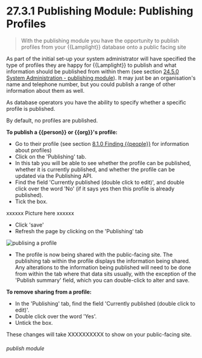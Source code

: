 # 27.3.1 Publishing Module: Publishing Profiles

> With the publishing module you have the opportunity to publish profiles from your {{Lamplight}} database onto a public facing site 

As part of the initial set-up your system administrator will have specified the type of profiles they are happy for {{Lamplight}} to publish and what information should be published from within them (see section [24.5.0  System Administration - publishing module](/help/index/p/24.5.0)). It may just be an organisation's name and telephone number, but you could publish a range of other information about them as well.

As database operators you have the ability to specify whether a specific profile is published.

By default, no profiles are published. 

**To publish a {{person}} or {{org}}'s profile:**

- Go to their profile (see section [8.1.0  Finding {{people}}](/help/index/p/8.1.0) for information about profiles) 
- Click on the 'Publishing' tab.  
- In this tab you will be able to see whether the profile can be published, whether it is currently published, and whether the profile can be updated via the Publishing API.
- Find the field 'Currently published (double click to edit)', and double click over the word 'No' (if it says yes then this profile is already published).
- Tick the box.

xxxxxx Picture here xxxxxx

- Click 'save'
- Refresh the page by clicking on the 'Publishing' tab

![publising a profile](213a.png)

- The profile is now being shared with the public-facing site. The publishing tab within the profile displays the information being shared. Any alterations to the information being published will need to be done from within the tab where that data sits usually, with the exception of the 'Publish summary' field, which you can double-click to alter and save.

**To remove sharing from a profile:**

- In the 'Publishing' tab, find the field 'Currently published (double click to edit)'.
- Double click over the word 'Yes'.
- Untick the box.

These changes will take XXXXXXXXXX to show on your public-facing site. 

###### publish module

